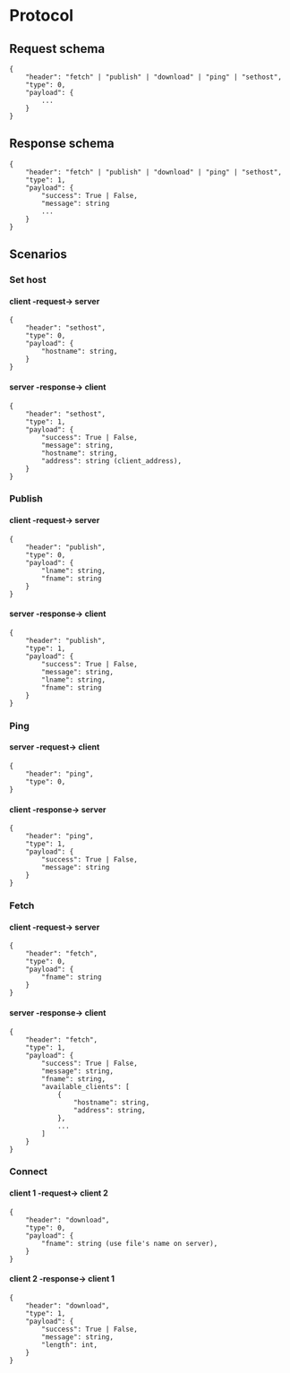 # Protocol

## Request schema
```{json}
{
    "header": "fetch" | "publish" | "download" | "ping" | "sethost",
    "type": 0,
    "payload": {
        ...
    }
}
```

## Response schema
```{json}
{
    "header": "fetch" | "publish" | "download" | "ping" | "sethost",
    "type": 1,
    "payload": {
        "success": True | False,
        "message": string
        ...
    }
}
```

## Scenarios
### Set host
#### client -request-> server
```{json}
{
    "header": "sethost",
    "type": 0,
    "payload": {
        "hostname": string,
    }
}
```

#### server -response-> client
```{json}
{
    "header": "sethost",
    "type": 1,
    "payload": {
        "success": True | False,
        "message": string,
        "hostname": string,
        "address": string (client_address),
    }
}
```

### Publish
#### client -request-> server
```{json}
{
    "header": "publish",
    "type": 0,
    "payload": {
        "lname": string,
        "fname": string
    }
}
```
#### server -response-> client
```{json}
{
    "header": "publish",
    "type": 1,
    "payload": {
        "success": True | False,
        "message": string,
        "lname": string,
        "fname": string
    }
}
```

### Ping
#### server -request-> client
```{json}
{
    "header": "ping",
    "type": 0,
}
```
#### client -response-> server
```{json}
{
    "header": "ping",
    "type": 1,
    "payload": {
        "success": True | False,
        "message": string
    }
}
```

### Fetch
#### client -request-> server
```{json}
{
    "header": "fetch",
    "type": 0,
    "payload": {
        "fname": string
    }
}
```
#### server -response-> client
```{json}
{
    "header": "fetch",
    "type": 1,
    "payload": {
        "success": True | False,
        "message": string,
        "fname": string,
        "available_clients": [
            {
                "hostname": string,
                "address": string,
            },
            ...
        ]
    }
}
```

### Connect
#### client 1 -request-> client 2
```{json}
{
    "header": "download",
    "type": 0,
    "payload": {
        "fname": string (use file's name on server),
    }
}
```

#### client 2 -response-> client 1
```{json}
{
    "header": "download",
    "type": 1,
    "payload": {
        "success": True | False,
        "message": string,
        "length": int,
    }
}
```